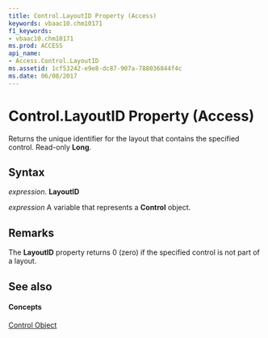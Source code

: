 ```yaml
---
title: Control.LayoutID Property (Access)
keywords: vbaac10.chm10171
f1_keywords:
- vbaac10.chm10171
ms.prod: ACCESS
api_name:
- Access.Control.LayoutID
ms.assetid: 1cf53242-e9e8-dc87-907a-788036844f4c
ms.date: 06/08/2017
---
```



# Control.LayoutID Property (Access)

Returns the unique identifier for the layout that contains the specified control. Read-only  **Long**.


## Syntax

 _expression_. **LayoutID**

 _expression_ A variable that represents a **Control** object.


## Remarks

The  **LayoutID** property returns 0 (zero) if the specified control is not part of a layout.


## See also


#### Concepts


[Control Object](control-object-access.md)

